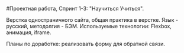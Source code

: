 #Проектная работа, Спринт 1-3: "Научиться Учиться".

Верстка одностраничного сайта, общая практика в верстке.
Язык - русский, методолгия - БЭМ.
Используемые технологии: Flexbox, анимация, iframe.

Планы по доработке: реализовать форму для обратной связи.